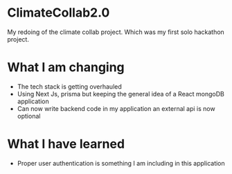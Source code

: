 # ClimateCollab2.0
My redoing of the climate collab project. Which was my first solo hackathon project.

# What I am changing
- The tech stack is getting overhauled
- Using Next Js, prisma but keeping the general idea of a React mongoDB application 
- Can now write backend code in my application an external api is now optional 

# What I have learned 
- Proper user authentication is something I am including in this application
